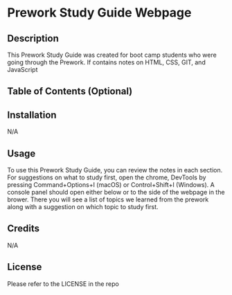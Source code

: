 # Prework Study Guide Webpage

## Description

This Prework Study Guide was created for boot camp students who were going through the Prework. If contains notes on HTML, CSS, GIT, and JavaScript

## Table of Contents (Optional)



## Installation

N/A

## Usage

To use this Prework Study Guide, you can review the notes in each section. For suggestions on what to study first, open the chrome, DevTools by pressing Command+Options+I (macOS) or Control+Shift+I (Windows). A console panel should open either below or to the side of the webpage in the brower. There you will see a list of topics we learned from the prework along with a suggestion on which topic to study first. 

## Credits

N/A

## License

Please refer to the LICENSE in the repo


